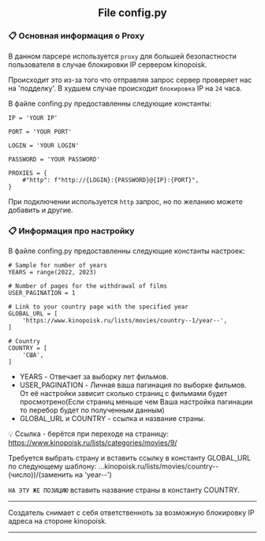 <h2 align='center'> File config.py </h2>

### 📋 Основная информация о Proxy
В данном парсере используется `proxy` для большей безопастности пользователя 
в случае блокировки IP сервером kinopoisk.

Происходит это из-за того что отправляя запрос сервер проверяет нас 
на 'подделку'. В худшем случае происходит `блокировка` IP на `24` часа.

В файле confing.py предоставленны следующие константы:

    IP = 'YOUR IP'
    
    PORT = 'YOUR PORT'
    
    LOGIN = 'YOUR LOGIN'
    
    PASSWORD = 'YOUR PASSWORD'
    
    PROXIES = {
        #"http": f"http://{LOGIN}:{PASSWORD}@{IP}:{PORT}",
    }

При подключении используется `http` запрос, но по желанию можете добавить и другие.

### 📋 Информация про настройку

В файле confing.py предоставленны следующие константы настроек:

    # Sample for number of years
    YEARS = range(2022, 2023)
    
    # Number of pages for the withdrawal of films
    USER_PAGINATION = 1
    
    # Link to your country page with the specified year
    GLOBAL_URL = [
        'https://www.kinopoisk.ru/lists/movies/country--1/year--',
    ]
    
    # Country
    COUNTRY = [
        'США',
    ]

* YEARS - Отвечает за выборку лет фильмов.
* USER_PAGINATION - Личная ваша пагинация по выборке фильмов. От её настройки 
зависит сколько страниц с фильмами будет просмотрено(Если страниц меньше чем 
Ваша настройка пагинации то перебор будет по полученным данным)
* GLOBAL_URL и COUNTRY - ссылка и название страны. 

💡 Ссылка - берётся при переходе на страницу: https://www.kinopoisk.ru/lists/categories/movies/9/

Требуется выбрать страну и вставить ссылку в константу GLOBAL_URL по следующему шаблону:
...kinopoisk.ru/lists/movies/country--(число))/(заменить на 'year--')

`НА ЭТУ ЖЕ ПОЗИЦИЮ` вставить название страны в константу COUNTRY.

*** 
Создатель снимает с себя ответственноть за возможную блокировку IP адреса на стороне kinopoisk. 
***